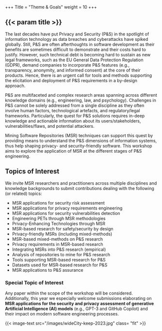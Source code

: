 +++
Title = "Theme & Goals"
weight = 10
+++

## {{< param title >}}

The last decades have put Privacy and Security (P&S) in the spotlight of information technology as data breaches and cyberattacks have spiked globally. Still, P&S are often afterthoughts in software development as their benefits are sometimes difficult to demonstrate and their costs hard to justify. However, such technical debt is becoming hard to sustain as new legal frameworks, such as the EU General Data Protection Regulation (GDPR), demand companies to incorporate P&S features (e.g., transparency, anonymity, and informed consent) at the core of their products. Hence, there is an urgent call for tools and methods supporting the elicitation and deployment of P&S requirements in a by-design approach.

P&S are multifaceted and complex research areas spanning across different knowledge domains (e.g., engineering, law, and psychology). Challenges in P&S cannot be solely addressed from a single discipline as they often involve human factors, technological artefacts, and regulatory/legal frameworks. Particularly, the quest for P&S solutions requires in-deep knowledge and actionable information about its users/stakeholders, vulnerabilities/flaws, and potential attackers.

Mining Software Repositories (MSR) techniques can support this quest by providing means to understand the P&S dimensions of information systems, thus help shaping privacy- and security-friendly software. This workshop aims to explore the application of MSR at the different stages of P&S engineering.

## Topics of Interest

We invite MSR researchers and practitioners across multiple disciplines and knowledge backgrounds to submit contributions dealing with the following (or related) topics:

- MSR applications for security risk assessment
- MSR applications for privacy requirements engineering
- MSR applications for security vulnerabilities detection
- Engineering PETs through MSR methodologies
- Privacy-Enhancing Technologies through MSR
- MSR-based research for safety/security by design
- Privacy-friendly MSRs (including mixed-methods)
- MSR-based mixed-methods on P&S research
- Privacy requirements in MSR-based research
- Integrating MSRs into P&S research (empirical)
- Analysis of repositories to mine for P&S research
- Tools supporting MSR-based research for P&S
- Datasets used for MSR-based research for P&S
- MSR applications to P&S assurance

### Special Topic of Interest

Any paper within the scope of the workshop will be considered. Additionally, this year we especially welcome submissions elaborating on **MSR applications for the security and privacy assessment of generative Artificial Intelligence (AI) models** (e.g., GPT-3 and GitHub Copilot) and their impact on modern software engineering processes.

{{< image-text src="/images/wideCity-keep-2023.jpg" class= "fit" >}} 
